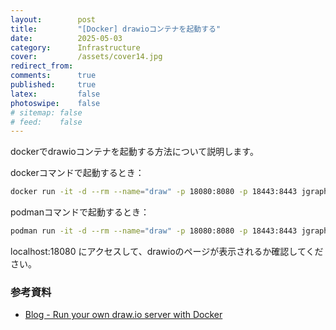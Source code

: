 ```yaml
---
layout:        post
title:         "[Docker] drawioコンテナを起動する"
date:          2025-05-03
category:      Infrastructure
cover:         /assets/cover14.jpg
redirect_from:
comments:      true
published:     true
latex:         false
photoswipe:    false
# sitemap: false
# feed:    false
---
```


dockerでdrawioコンテナを起動する方法について説明します。

dockerコマンドで起動するとき：

```bash
docker run -it -d --rm --name="draw" -p 18080:8080 -p 18443:8443 jgraph/drawio
```

podmanコマンドで起動するとき：

```bash
podman run -it -d --rm --name="draw" -p 18080:8080 -p 18443:8443 jgraph/drawio
```

localhost:18080 にアクセスして、drawioのページが表示されるか確認してください。


### 参考資料

- [Blog - Run your own draw.io server with Docker](https://www.drawio.com/blog/diagrams-docker-app)
